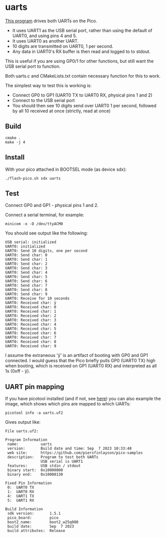 # uarts

[This program](https://github.com/piersfinlayson/pico-samples/tree/main/uarts) drives both UARTs on the Pico.
* It uses UART1 as the USB serial port, rather than using the default of UART0, and using pins 4 and 5.
* It uses UART0 as another UART.
* 10 digits are transmitted on UART0, 1 per second. 
* Any data in UART0's RX buffer is then read and logged to to stdout.

This is useful if you are using GP0/1 for other functions, but still want the USB serial port to function.

Both uarts.c and CMakeLists.txt contain necessary function for this to work.

The simplest way to test this is working is:
* Connect GP0 to GP1 (UART0 TX to UART0 RX, physical pins 1 and 2)
* Connect to the USB serial port
* You should then see 10 digits send over UART0 1 per second, followed by all 10 received at once (strictly, read at once)

## Build

```
cmake .
make -j 4
```

## Install

With your pico attached in BOOTSEL mode (as device sdx):

```
./flash-pico.sh sdx uarts
```

## Test

Connect GP0 and GP1 - physical pins 1 and 2.

Connect a serial terminal, for example:

```
minicom -o -D /dev/ttyACM0
```

You should see output like the following:

```
USB serial: initialized
UART0: initialized
UART0: Send 10 digits, one per second
UART0: Send char: 0
UART0: Send char: 1
UART0: Send char: 2
UART0: Send char: 3
UART0: Send char: 4
UART0: Send char: 5
UART0: Send char: 6
UART0: Send char: 7
UART0: Send char: 8
UART0: Send char: 9
UART0: Receive for 10 seconds
UART0: Received char: ÿ
UART0: Received char: 0
UART0: Received char: 1
UART0: Received char: 2
UART0: Received char: 3
UART0: Received char: 4
UART0: Received char: 5
UART0: Received char: 6
UART0: Received char: 7
UART0: Received char: 8
UART0: Received char: 9
```

I assume the extraneous 'ÿ' is an artifact of booting with GP0 and GP1 connected.  I would guess that the Pico briefly pulls GP0 (UART0 TX) high when booting, which is received on GP1 (UART0 RX) and interpreted as all 1s (0xff - ÿ).

## UART pin mapping

If you have picotool installed (and if not, see [here](https://piers.rocks/2023/09/05/installing-pico-sdk-and-picotool.html)) you can also example the image, which shows which pins are mapped to which UARTs:

```
picotool info -a uarts.uf2
```

Gives output like:

```
File uarts.uf2:

Program Information
 name:          uarts
 version:       Build date and time: Sep  7 2023 10:33:48
 web site:      https://github.com/piersfinlayson/pico-samples
 description:   Program to test both UARTs
                USB serial is UART1
 features:      USB stdin / stdout
 binary start:  0x10000000
 binary end:    0x10008130

Fixed Pin Information
 0:  UART0 TX
 1:  UART0 RX
 4:  UART1 TX
 5:  UART1 RX

Build Information
 sdk version:       1.5.1
 pico_board:        pico
 boot2_name:        boot2_w25q080
 build date:        Sep  7 2023
 build attributes:  Release
```

